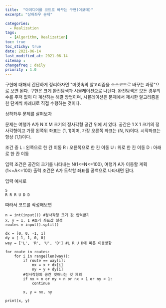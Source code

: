 ```yaml
---
title:  "아이디어를 코드로 바꾸는 구현(이코테)"
excerpt: "상하좌우 문제"

categories:
  - Realization
tags:
  - [Algorithm, Realization]
toc: true
toc_sticky: true
date: 2021-06-14
last_modified_at: 2021-06-14
sitemap :
changefreq : daily
priority : 1.0
---
```

구현에 대해서 간단하게 정리하자면 "머릿속의 알고리즘을 소스코드로 바꾸는 과정"으로 보면 된다.
구현은 크게 완전탐색과 시뮬레이션으로 나뉜다. 
완전탐색은 모든 경우의 수를 주저 없이 다 계산하는 해결 방법이며,
시뮬레이션은 문제에서 제시한 알고리즘을 한 단계씩 차례대로 직접 수행하는 것이다.

상하좌우 문제를 살펴보자

문제는 여행가 A가 N X M 크기의 정사각형 공간 위에 서 있다. 공간은 1 X 1 크기의 정사각형이고
가장 왼쪽위 좌표는 (1, 1)이며, 가장 오른쪽 좌표는 (N, N)이다. 시작좌표는 항상 (1,1)이다.

조건 중
L : 왼쪽으로 한 칸 이동
R : 오른쪽으로 한 칸 이동
U : 위로 한 칸 이동
D : 아래로 한 칸 이동

입력 조건은 공간의 크기를 나타내는 N(1<=N<=100), 여행가 A가 이동할 계획(1<=A<=100)
출력 조건은 A가 도착할 좌표를 공백으로 나타내면 된다.

입력 예시로
```
5
R R R U D D
```
따라서 코드를 작성해보면
```
n = int(input()) #정사각형 크기 값 입력받기
x, y = 1, 1 #초기 좌표값 설정
routes = input().split()

dx = [0, 0, -1, 1]
dy = [-1, 1, 0, 0]
way = ['L', 'R', 'U', 'D'] #L R U D에 따른 이동방향

for route in routes:
    for i in range(len(way)):
        if route == way[i]:
            nx = x + dx[i]
            ny = y + dy[i]
        #정사각형의 공간 벗어나는 것 제외
        if nx > n or ny > n or nx < 1 or ny < 1:
            continue

        x, y = nx, ny

print(x, y)
```